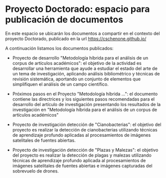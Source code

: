 # Proyecto Doctorado: espacio para publicación de documentos

En este espacio se ubicarán los documentos a compartir en el contexto del proyecto Doctorado, publicado en la url https://cschenone.github.io/

A continuación listamos los documentos publicados:

* Proyecto de desarrollo "Metodología híbrida para el análisis de un corpus de artículos académicos": el objetivo de la actividad es desarrollar una herramienta que ayude a estudiar el estado del arte de un tema de investigación, aplicando análisis bibliométrico y técnicas de revisión sistemática, aportando un conjunto de elementos que simplifiquen el análisis de un campo científico. 

* Próximos pasos en el Proyecto "Metodología híbrida ...": el documento contiene las directrices y los siguientes pasos recomendadas para el desarrollo del artículo de investigación presentando los resultados de la investigación en "Metodología híbrida para el análisis de un corpus de artículos académicos" 

* Proyecto de investigación detección de "Cianobacterias": el objetivo del proyecto es realizar la detección de cianobacterias utilizando técnicas de aprendizaje profundo aplicadas al procesamientos de imágenes satelitales de fuentes abiertas. 

* Proyecto de investigación detección de "Plazas y Malezas":  el objetivo del proyecto es realizar la detección de plagas y malezas utilizando técnicas de aprendizaje profundo aplicada al procesamientos de imágenes satelitales de fuentes abiertas e imágenes capturadas del sobrevuelo de drones.

